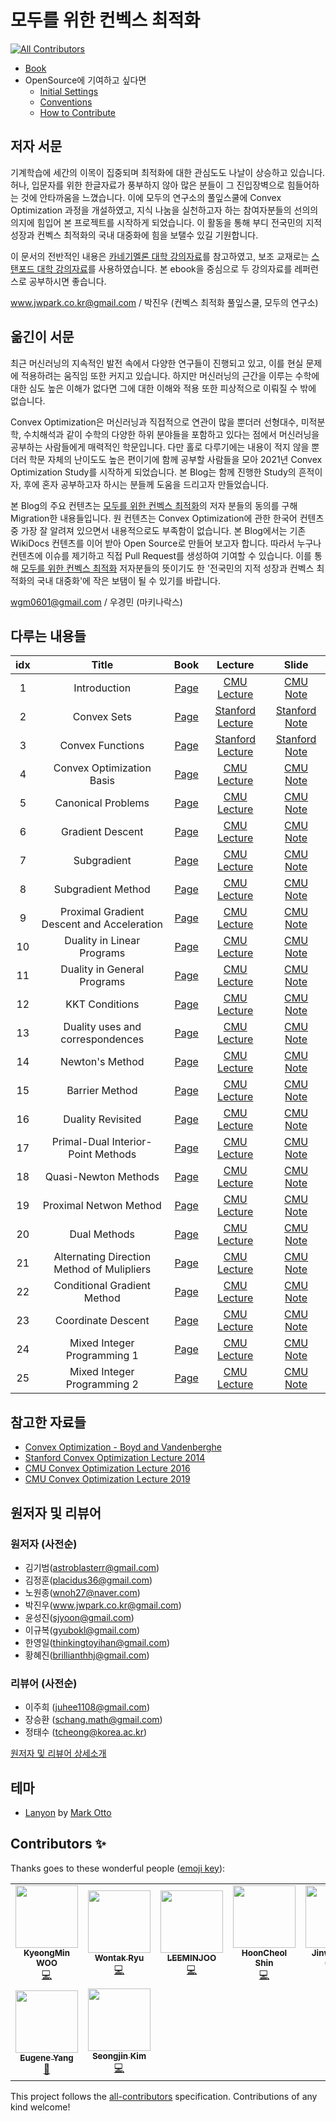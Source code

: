 # 모두를 위한 컨벡스 최적화
<!-- ALL-CONTRIBUTORS-BADGE:START - Do not remove or modify this section -->
[![All Contributors](https://img.shields.io/badge/all_contributors-9-orange.svg?style=flat-square)](#contributors-)
<!-- ALL-CONTRIBUTORS-BADGE:END -->

- [Book](<https://convex-optimization-for-all.github.io/>)
- OpenSource에 기여하고 싶다면
  - [Initial Settings](<https://convex-optimization-for-all.github.io/contribution/2021/01/27/initial_settings/>)
  - [Conventions](<https://convex-optimization-for-all.github.io/contribution/2021/02/03/conventions/>)
  - [How to Contribute](<https://convex-optimization-for-all.github.io/contribution/2021/01/27/how_to_contribute/>)

## 저자 서문

기계학습에 세간의 이목이 집중되며 최적화에 대한 관심도도 나날이 상승하고 있습니다. 허나, 입문자를 위한 한글자료가 풍부하지 않아 많은 분들이 그 진입장벽으로 힘들어하는 것에 안타까움을 느꼈습니다. 이에 모두의 연구소의 풀잎스쿨에 Convex Optimization 과정을 개설하였고, 지식 나눔을 실천하고자 하는 참여자분들의 선의의 의지에 힘입어 본 프로젝트를 시작하게 되었습니다. 이 활동을 통해 부디 전국민의 지적 성장과 컨벡스 최적화의 국내 대중화에 힘을 보탤수 있길 기원합니다.

이 문서의 전반적인 내용은 [카네기멜론 대학 강의자료](http://www.stat.cmu.edu/~ryantibs/convexopt-F16/)를 참고하였고, 보조 교재로는 [스탠포드 대학 강의자료](https://web.stanford.edu/~boyd/cvxbook/)를 사용하였습니다. 본 ebook을 중심으로 두 강의자료를 레퍼런스로 공부하시면 좋습니다.

www.jwpark.co.kr@gmail.com / 박진우 (컨벡스 최적화 풀잎스쿨, 모두의 연구소)

## 옮긴이 서문

최근 머신러닝의 지속적인 발전 속에서 다양한 연구들이 진행되고 있고, 이를 현실 문제에 적용하려는 움직임 또한 커지고 있습니다. 하지만 머신러닝의 근간을 이루는 수학에 대한 심도 높은 이해가 없다면 그에 대한 이해와 적용 또한 피상적으로 이뤄질 수 밖에 없습니다.

Convex Optimization은 머신러닝과 직접적으로 연관이 많을 뿐더러 선형대수, 미적분학, 수치해석과 같이 수학의 다양한 하위 분야들을 포함하고 있다는 점에서 머신러닝을 공부하는 사람들에게 매력적인 학문입니다. 다만 홀로 다루기에는 내용이 적지 않을 뿐더러 학문 자체의 난이도도 높은 편이기에 함께 공부할 사람들을 모아 2021년 Convex Optimization Study를 시작하게 되었습니다. 본 Blog는 함께 진행한 Study의 흔적이자, 후에 혼자 공부하고자 하시는 분들께 도움을 드리고자 만들었습니다.

본 Blog의 주요 컨텐츠는 [모두를 위한 컨벡스 최적화](<https://wikidocs.net/book/1896>)의 저자 분들의 동의를 구해 Migration한 내용들입니다. 원 컨텐츠는 Convex Optimization에 관한 한국어 컨텐츠 중 가장 잘 알려져 있으면서 내용적으로도 부족함이 없습니다. 본 Blog에서는 기존 WikiDocs 컨텐츠를 이어 받아 Open Source로 만들어 보고자 합니다. 따라서 누구나 컨텐츠에 이슈를 제기하고 직접 Pull Request를 생성하여 기여할 수 있습니다. 이를 통해 [모두를 위한 컨벡스 최적화](<https://wikidocs.net/book/1896>) 저자분들의 뜻이기도 한 '전국민의 지적 성장과 컨벡스 최적화의 국내 대중화'에 작은 보탬이 될 수 있기를 바랍니다.

wgm0601@gmail.com / 우경민 (마키나락스)


## 다루는 내용들

| idx | Title | Book | Lecture | Slide |
|:---:|:---:|:---:|:---:|:---:|
| 1 | Introduction | [Page](<https://convex-optimization-for-all.github.io/contents/chapter01/>)  | [CMU Lecture](<https://www.youtube.com/watch?v=XFKBNJ14UmY&ab_channel=RyanT>)  | [CMU Note](<http://www.stat.cmu.edu/~ryantibs/convexopt-F16/lectures/intro.pdf>)  |
| 2 | Convex Sets | [Page](<https://convex-optimization-for-all.github.io/contents/chapter02/>)  | [Stanford Lecture](<https://www.youtube.com/watch?v=P3W_wFZ2kUo&list=PL3940DD956CDF0622&index=3&ab_channel=Stanford>)  | [Stanford Note](<https://web.stanford.edu/class/ee364a/lectures/sets.pdf>)  |
| 3 | Convex Functions | [Page](<https://convex-optimization-for-all.github.io/contents/chapter03/>)  | [Stanford Lecture](<https://www.youtube.com/watch?v=kcOodzDGV4c&list=PL3940DD956CDF0622&index=4&ab_channel=Stanford>)  | [Stanford Note](<https://see.stanford.edu/materials/lsocoee364a/03ConvexFunctions.pdf>)  |
| 4 | Convex Optimization Basis | [Page](<https://convex-optimization-for-all.github.io/contents/chapter04/>)  | [CMU Lecture](<https://www.youtube.com/watch?v=Gij3dlqLUN8&list=PLjbUi5mgii6AVdvImLB9-Hako68p9MpIC&index=5&ab_channel=RyanT>)  | [CMU Note](<http://www.stat.cmu.edu/~ryantibs/convexopt-F16/lectures/convex-opt.pdf>)  |
| 5 | Canonical Problems | [Page](<https://convex-optimization-for-all.github.io/contents/chapter05/>)  | [CMU Lecture](<https://www.youtube.com/watch?v=pfxVy4EUqzE&ab_channel=RyanT>)  | [CMU Note](<http://www.stat.cmu.edu/~ryantibs/convexopt-F16/lectures/canonical-probs.pdf>)  | 
| 6 | Gradient Descent | [Page](<https://convex-optimization-for-all.github.io/contents/chapter06/>)  | [CMU Lecture](<https://www.youtube.com/watch?v=sLMJal3KwPs&ab_channel=RyanT>)  | [CMU Note](<http://www.stat.cmu.edu/~ryantibs/convexopt-F16/lectures/grad-descent.pdf>)  |
| 7 | Subgradient | [Page](<https://convex-optimization-for-all.github.io/contents/chapter07/>)  | [CMU Lecture](<https://www.youtube.com/watch?v=58pUZYUvpdQ&ab_channel=RyanT>)  | [CMU Note](<http://www.stat.cmu.edu/~ryantibs/convexopt-F16/lectures/subgrad.pdf>)  |
| 8 | Subgradient Method | [Page](<https://convex-optimization-for-all.github.io/contents/chapter08/>)  | [CMU Lecture](<https://www.youtube.com/watch?v=n_6MxWriulk&ab_channel=RyanT>)  | [CMU Note](<http://www.stat.cmu.edu/~ryantibs/convexopt-F16/lectures/sg-method.pdf>)  |
| 9 | Proximal Gradient Descent and Acceleration | [Page](<https://convex-optimization-for-all.github.io/contents/chapter09/>)  | [CMU Lecture](<https://www.youtube.com/watch?v=h7dniG0c2ng&ab_channel=RyanT>)  | [CMU Note](<http://www.stat.cmu.edu/~ryantibs/convexopt-F16/lectures/prox-grad.pdf>)  |
| 10 | Duality in Linear Programs | [Page](<https://convex-optimization-for-all.github.io/contents/chapter10/>)  | [CMU Lecture](<https://www.youtube.com/watch?v=OQncSb3PIWA&ab_channel=RyanT>)  | [CMU Note](<http://www.stat.cmu.edu/~ryantibs/convexopt-F16/lectures/dual-lps.pdf>)  | 
| 11 | Duality in General Programs | [Page](<https://convex-optimization-for-all.github.io/contents/chapter11/>)  | [CMU Lecture](<https://www.youtube.com/watch?v=LBHKx8PmcnQ&ab_channel=RyanT>)  | [CMU Note](<http://www.stat.cmu.edu/~ryantibs/convexopt-F16/lectures/dual-gen.pdf>)  | 
| 12 | KKT Conditions | [Page](<https://convex-optimization-for-all.github.io/contents/chapter12/>)  | [CMU Lecture](<https://www.youtube.com/watch?v=V6sL3uXNZ3g&ab_channel=RyanT>)  | [CMU Note](<http://www.stat.cmu.edu/~ryantibs/convexopt-F16/lectures/kkt.pdf>)  | 
| 13 | Duality uses and correspondences | [Page](<https://convex-optimization-for-all.github.io/contents/chapter13/>)  | [CMU Lecture](<https://www.youtube.com/watch?v=AST64aGULkk&ab_channel=RyanT>)  | [CMU Note](<http://www.stat.cmu.edu/~ryantibs/convexopt-F16/lectures/dual-corres.pdf>)  |
| 14 | Newton's Method | [Page](<https://convex-optimization-for-all.github.io/contents/chapter14/>)  | [CMU Lecture](<https://www.youtube.com/watch?v=1B918uZBOss&ab_channel=RyanT>)  | [CMU Note](<http://www.stat.cmu.edu/~ryantibs/convexopt-F16/lectures/newton.pdf>)  |
| 15 | Barrier Method | [Page](<https://convex-optimization-for-all.github.io/contents/chapter15/>)  | [CMU Lecture](<https://www.youtube.com/watch?v=_DD17Mj5Y6Y&ab_channel=RyanT>)  | [CMU Note](<http://www.stat.cmu.edu/~ryantibs/convexopt-F16/lectures/barr-method.pdf>)  |
| 16 | Duality Revisited | [Page](<https://convex-optimization-for-all.github.io/contents/chapter16/>)  | [CMU Lecture](<https://www.youtube.com/watch?v=MwOjRfU2aU8&ab_channel=RyanT>)  | [CMU Note](<http://www.stat.cmu.edu/~ryantibs/convexopt-F16/lectures/dual-revisited.pdf>)  |
| 17 | Primal-Dual Interior-Point Methods | [Page](<https://convex-optimization-for-all.github.io/contents/chapter17/>)  | [CMU Lecture](<https://www.youtube.com/watch?v=haktqAajo70&ab_channel=RyanT>)  | [CMU Note](<http://www.stat.cmu.edu/~ryantibs/convexopt-F16/lectures/primal-dual.pdf>)  |
| 18 | Quasi-Newton Methods | [Page](<https://convex-optimization-for-all.github.io/contents/chapter18/>)  | [CMU Lecture](<https://www.youtube.com/watch?v=2eSrCuyPscg&ab_channel=RyanT>)  | [CMU Note](<http://www.stat.cmu.edu/~ryantibs/convexopt-F16/lectures/quasi-newton.pdf>)  |
| 19 | Proximal Netwon Method | [Page](<https://convex-optimization-for-all.github.io/contents/chapter19/>)  | [CMU Lecture](<https://www.youtube.com/watch?v=dFqMgOO6DT0&ab_channel=RyanT>)  | [CMU Note](<http://www.stat.cmu.edu/~ryantibs/convexopt-F16/lectures/prox-newton.pdf>)  | 
| 20 | Dual Methods | [Page](<https://convex-optimization-for-all.github.io/contents/chapter20/>)  | [CMU Lecture](<https://www.youtube.com/watch?v=OsnQ_QC4Fjc&ab_channel=RyanT>)  | [CMU Note](<http://www.stat.cmu.edu/~ryantibs/convexopt-F16/lectures/dual-meth.pdf>)  |
| 21 | Alternating Direction Method of Mulipliers | [Page](<https://convex-optimization-for-all.github.io/contents/chapter21/>)  | [CMU Lecture](<https://www.youtube.com/watch?v=1tyl_F8j3wA&ab_channel=RyanT>)  | [CMU Note](<http://www.stat.cmu.edu/~ryantibs/convexopt-F16/lectures/admm.pdf>)  |
| 22 | Conditional Gradient Method | [Page](<https://convex-optimization-for-all.github.io/contents/chapter22/>)  | [CMU Lecture](<https://www.youtube.com/watch?v=6u0XyY3aeBo&ab_channel=RyanT>)  | [CMU Note](<http://www.stat.cmu.edu/~ryantibs/convexopt-F16/lectures/cond-grad.pdf>)  |
| 23 | Coordinate Descent | [Page](<https://convex-optimization-for-all.github.io/contents/chapter23/>)  | [CMU Lecture](<https://www.youtube.com/watch?v=6u0XyY3aeBo&ab_channel=RyanT>)  | [CMU Note](<http://www.stat.cmu.edu/~ryantibs/convexopt-F16/lectures/coord-desc.pdf>)  |
| 24 | Mixed Integer Programming 1 | [Page](<https://convex-optimization-for-all.github.io/contents/chapter24/>)  | [CMU Lecture](<https://www.youtube.com/watch?v=RQmFpY9W40c&ab_channel=RyanT>)  | [CMU Note](<http://www.stat.cmu.edu/~ryantibs/convexopt-F16/lectures/integer1.pdf>)  |
| 25 | Mixed Integer Programming 2 | [Page](<https://convex-optimization-for-all.github.io/contents/chapter25/>)  | [CMU Lecture](<https://www.youtube.com/watch?v=E9VP8sfGiIc&ab_channel=RyanT>)  | [CMU Note](<http://www.stat.cmu.edu/~ryantibs/convexopt-F16/lectures/integer2.pdf>)  |

## 참고한 자료들

- [Convex Optimization - Boyd and Vandenberghe](<https://web.stanford.edu/~boyd/cvxbook/>)
- [Stanford Convex Optimization Lecture 2014](<https://www.youtube.com/playlist?list=PL3940DD956CDF0622>)
- [CMU Convex Optimization Lecture 2016](<http://www.stat.cmu.edu/~ryantibs/convexopt-F16/>)
- [CMU Convex Optimization Lecture 2019](<http://www.stat.cmu.edu/~ryantibs/convexopt/>)

## 원저자 및 리뷰어

### 원저자 (사전순)

- 김기범(astroblasterr@gmail.com)
- 김정훈(placidus36@gmail.com)
- 노원종(wnoh27@naver.com)
- 박진우(www.jwpark.co.kr@gmail.com)
- 윤성진(sjyoon@gmail.com)
- 이규복(gyubokl@gmail.com)
- 한영일(thinkingtoyihan@gmail.com)
- 황혜진(brillianthhj@gmail.com)

### 리뷰어 (사전순)

- 이주희 (juhee1108@gmail.com)
- 장승환 (schang.math@gmail.com)
- 정태수 (tcheong@korea.ac.kr)

[원저자 및 리뷰어 상세소개](./AUTHORS.md)

## 테마

- [Lanyon](https://github.com/poole/lanyon) by [Mark Otto](https://github.com/mdo)

## Contributors ✨

Thanks goes to these wonderful people ([emoji key](https://allcontributors.org/docs/en/emoji-key)):

<!-- ALL-CONTRIBUTORS-LIST:START - Do not remove or modify this section -->
<!-- prettier-ignore-start -->
<!-- markdownlint-disable -->
<table>
  <tr>
    <td align="center"><a href="http://www.linkedin.com/in/enfow"><img src="https://avatars.githubusercontent.com/u/31348169?v=4?s=100" width="100px;" alt=""/><br /><sub><b>KyeongMin WOO</b></sub></a><br /><a href="https://github.com/convex-optimization-for-all/convex-optimization-for-all.github.io/commits?author=enfow" title="Code">💻</a></td>
    <td align="center"><a href="https://github.com/RRoundTable"><img src="https://avatars.githubusercontent.com/u/27891090?v=4?s=100" width="100px;" alt=""/><br /><sub><b>Wontak Ryu</b></sub></a><br /><a href="https://github.com/convex-optimization-for-all/convex-optimization-for-all.github.io/commits?author=RRoundTable" title="Code">💻</a></td>
    <td align="center"><a href="https://github.com/LEEMINJOO"><img src="https://avatars.githubusercontent.com/u/42792260?v=4?s=100" width="100px;" alt=""/><br /><sub><b>LEEMINJOO</b></sub></a><br /><a href="https://github.com/convex-optimization-for-all/convex-optimization-for-all.github.io/commits?author=LEEMINJOO" title="Code">💻</a></td>
    <td align="center"><a href="https://github.com/hunhoon21"><img src="https://avatars.githubusercontent.com/u/36983960?v=4?s=100" width="100px;" alt=""/><br /><sub><b>HoonCheol Shin</b></sub></a><br /><a href="https://github.com/convex-optimization-for-all/convex-optimization-for-all.github.io/commits?author=hunhoon21" title="Code">💻</a></td>
    <td align="center"><a href="https://github.com/curt-park/"><img src="https://avatars.githubusercontent.com/u/14961526?v=4?s=100" width="100px;" alt=""/><br /><sub><b>Jinwoo Park (Curt)</b></sub></a><br /><a href="https://github.com/convex-optimization-for-all/convex-optimization-for-all.github.io/commits?author=Curt-Park" title="Code">💻</a></td>
    <td align="center"><a href="https://github.com/YoungJaeChoung"><img src="https://avatars.githubusercontent.com/u/29696891?v=4?s=100" width="100px;" alt=""/><br /><sub><b>YoungJaeChoung</b></sub></a><br /><a href="https://github.com/convex-optimization-for-all/convex-optimization-for-all.github.io/commits?author=YoungJaeChoung" title="Code">💻</a></td>
    <td align="center"><a href="https://github.com/isingmodel"><img src="https://avatars.githubusercontent.com/u/31462012?v=4?s=100" width="100px;" alt=""/><br /><sub><b>Kibum Fred Kim</b></sub></a><br /><a href="https://github.com/convex-optimization-for-all/convex-optimization-for-all.github.io/commits?author=isingmodel" title="Code">💻</a></td>
  </tr>
  <tr>
    <td align="center"><a href="https://github.com/cneyang"><img src="https://avatars.githubusercontent.com/u/50402681?v=4?s=100" width="100px;" alt=""/><br /><sub><b>Eugene Yang</b></sub></a><br /><a href="https://github.com/convex-optimization-for-all/convex-optimization-for-all.github.io/issues?q=author%3Acneyang" title="Bug reports">🐛</a></td>
    <td align="center"><a href="https://seong7.github.io"><img src="https://avatars.githubusercontent.com/u/52827441?v=4?s=100" width="100px;" alt=""/><br /><sub><b>Seongjin Kim</b></sub></a><br /><a href="https://github.com/convex-optimization-for-all/convex-optimization-for-all.github.io/commits?author=seong7" title="Code">💻</a></td>
  </tr>
</table>

<!-- markdownlint-restore -->
<!-- prettier-ignore-end -->

<!-- ALL-CONTRIBUTORS-LIST:END -->

This project follows the [all-contributors](https://github.com/all-contributors/all-contributors) specification. Contributions of any kind welcome!
